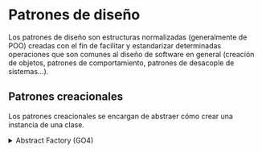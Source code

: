 # Patrones de diseño

Los patrones de diseño son estructuras normalizadas (generalmente de POO) creadas con el fin de facilitar y estandarizar determinadas operaciones que son comunes al diseño de software en general (creación de objetos, patrones de comportamiento, patrones de desacople de sistemas...).

## Patrones creacionales

Los patrones creacionales se encargan de abstraer cómo crear una instancia de una clase.

<details>

<summary>Abstract Factory (GO4)</summary>

### Introducción

Provee de una interfaz para crear objetos relacionados o dependientes entre sí, sin especificar sus clases concretas.

### Diagrama

![AbstractFactory](./assets/img/abstract-factory.jpg)

### Partes

- `Abstract Factory`: interfaz que define las operaciones que generan los objetos (Item).
- `ConcreteFactory[0-9]`[^1]: implementaciones de la factoría. Depende de las implementaciones de los items.
- `Item[A-Z]`[^2]: interfaces de las clases a construir.
- `Item[A-Z][0-1]`: implementaciones de las diferentes interfaces de clases a construir. En algunos contextos, existen familias que implementan `Item[A-Z]` de forma coherente entre sí.
- `APP`: aplicación que utilizará las interfaces, agnóstica de las implementaciones.

### Pros

- Aísla clases concretas: como se crean instancias de las clases que maneja la Abstract Factory es desconocido para el que la esté utilizando.
- Es fácil cambiar entre diferentes "familias" de `Items`: cambiar de familias de implementaciones de los mismos items consiste simplemente en cambiar la factoría concreta que se esté utilizando.
- Promueve la consistencia entre `Items`: las diferentes familias trabajan juntas con más cohesión, ya que la implementación de una sola familia es manejada por una factoría concreta.

### Contras

- Ampliar nuevos `Items` es más difícil: para añadir nuevos `Items` a una familia, hay que modificar tanto el contrato como las diferentes implementaciones de la factoría.  
Solucionar este problema no es especialmente complicado: si no se puede acceder a la implementación de la factoría, podemos simplemente extenderla y usar dicha extensión como nueva factoría (aunque no es una solución muy elegante).

> [!NOTE]
> Es común que una implementación de AbstractFactory sea un Singleton.
> Es común que las diferentes implementaciones de los `Items` a su vez implementen un Factory Method u otro patrón de creación.

[^1]: `[0-9]` es intercambiable por cualquier número, haciendo así referencia a algún objeto|clase|interfaz.
[^2]: `[A-Z]` es intercambiable por cualquier número, haciendo así referencia a algún objeto|clase|interfaz.
